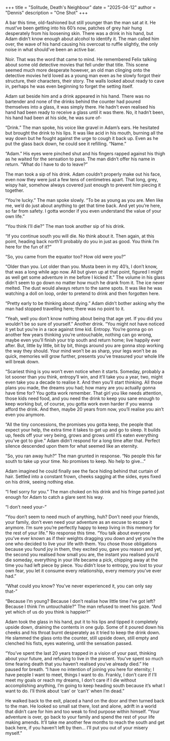 +++
title = "Solitude, Death's Neighbour"
date = "2025-04-12"
author = "Dennis"
description = "One Shot"
+++

A bar this time, old-fashioned but still younger than the man sat at it. He must’ve been getting into his 60’s now, patches of grey hair hung desperately from his loosening skin. There was a drink in his hand, but Adam didn’t know enough about alcohol to identify it. The man called him over, the wave of his hand causing his overcoat to ruffle slightly, the only noise in what should’ve been an active bar. 

Noir. That was the word that came to mind. He remembered Felix talking about some old detective movies that fell under that title. This scene seemed much more desperate however, an old man clinging onto the detective movies he’d loved as a young man even as he slowly forgot their structure, their characters, their story. The walls looked about ready to cave in, perhaps he was even beginning to forget the setting itself.

Adam sat beside him and a drink appeared in his hand. There was no bartender and none of the drinks behind the counter had poured themselves into a glass, it was simply there. He hadn’t even realised his hand had been ready to receive a glass until it was there. No, it hadn’t been, his hand had been at his side, he was sure of-

“Drink.” The man spoke, his voice like gravel in Adam’s ears. He hesitated but brought the drink to his lips. It was like acid in his mouth, burning all the way down but he fought against the urge to cough it back up. Even as he put the glass back down, he could see it refilling. “Name.”

“Adam.” His eyes were pinched shut and his fingers rapped against his thigh as he waited for the sensation to pass. The man didn’t offer his name in return. “What do I have to do to leave?” 

The man took a sip of his drink. Adam couldn’t properly make out his face, even now they were just a few tens of centimetres apart. That long, grey, wispy hair, somehow always covered just enough to prevent him piecing it together.

“You’re lucky.” The man spoke slowly. “To be as young as you are. Men like me, we’d do just about anything to get that time back. And yet you’re here, so far from safety. I gotta wonder if you even understand the value of your own life.”

“You think I’ll die?” The man took another sip of his drink.

“If you continue south you will die. No think about it. Then again, at this point, heading back north’ll probably do you in just as good. You think I’m here for the fun of it?” 

“So, you came from the equator too? How old were you?”

“Older than you. Lot older than you. Musta been in my 40’s, I don’t know, that was a long while ago now. All but given up at that point, figured I might as well get some adventure in me before I kicked it.” The volume in his glass didn’t seem to go down no matter how much he drank from it. The ice never melted. The dust would always return to the same spots. It was like he was watching a doll on loop, order to pretend to drink and then forgotten here.

“Pretty early to be thinking about dying.” Adam didn’t bother asking why the man had stopped travelling here; there was no point to it.

“Yeah, well you don’t know nothing about being that age yet. If you did you wouldn’t be so sure of yourself.” Another drink. “You might not have noticed it yet but you’re in a race against time kid. Entropy. You’re gonna go on another few years thinking you’re untouchable, nothing can go wrong, maybe even you’ll finish your trip south and return home; live happily ever after. But, little by little, bit by bit, things around you are gonna stop working the way they should. Your mind won’t be as sharp, your legs won’t be as quick, memories will grow further, presents you’ve treasured your whole life will break down.

“Scariest thing is you won’t even notice when it starts. Someday, probably a lot sooner than you think, entropy’ll win, and it’ll take you a year, two, might even take you a decade to realise it. And then you’ll start thinking. All those plans you made, the dreams you had; how many are you actually gonna have time for? You gotta work remember. That girl you like needs attention, those kids need food, and you need the drink to keep you sane enough to keep working but, of course, you gotta work even harder if you wanna afford the drink. And then, maybe 20 years from now, you’ll realise you ain’t even you anymore.

“All the tiny concessions, the promises you gotta keep, the people that expect your help, the extra time it takes to get up and go to sleep. It builds up, feeds off your very being, grows and grows until it’s eaten everything you’ve got to give.” Adam didn’t respond for a long time after that. Perfect silence descended upon them for what seemed like an eternity.

“So, you ran away huh?” The man grunted in response. “No people this far south to take up your time. No promises to keep. No help to give…”

Adam imagined he could finally see the face hiding behind that curtain of hair. Settled into a constant frown, cheeks sagging at the sides, eyes fixed on his drink, seeing nothing else.

“I feel sorry for you.” The man choked on his drink and his fringe parted just enough for Adam to catch a glare sent his way.

“I don’t need your-”

“You don’t seem to need much of anything, huh? Don’t need your friends, your family, don’t even need your adventure as an excuse to escape it anymore. I’m sure you’re perfectly happy to keep living in this memory for the rest of your life.” No response this time. “You talk about everyone you’ve ever known as if their weights dragging you down and yet you’re the one who decided to live your life with them. You chose those obligations because you found joy in them, they excited you, gave you reason and yet, the second you realised how small you are, the instant you realised you’d die someday, everything in your life became a pick, chipping away at the time you had left piece by piece. You didn’t lose to entropy, you lost to your own fear, you let it consume every relationship, every memory you’ve ever had.”

“What could you know? You’ve never experienced it, you can only say that-”

“Because I’m young? Because I don’t realise how little time I’ve got left? Because I think I’m untouchable?” The man refused to meet his gaze. “And yet which of us do you think is happier?” 

Adam took the glass in his hand, put it to his lips and tipped it completely upside down, draining the contents in one gulp. Some of it poured down his cheeks and his throat burnt desperately as it tried to keep the drink down. He slammed the glass onto the counter, still upside down, still empty and clenched his fists, eyes watering, until the sensation passed.

“You’ve spent the last 20 years trapped in a vision of your past, thinking about your future, and refusing to live in the present. You’ve spent so much time fearing death that you haven’t realised you’ve already died.” He paused for breath. “I have no intention of joining you here for eternity; I have people I want to meet, things I want to do. Frankly, I don’t care if I’ll meet my goals or reach my dreams, I don’t care if I die without accomplishing anything, I’m going to keep heading south because it’s what I want to do. I’ll think about ‘can’ or ‘can’t’ when I’m dead.”

He walked back to the exit, placed a hand on the door and then turned back to the man. He looked so small sat there, lost and alone, adrift in a world that didn’t care for him and too weak to find purpose within himself. “Your adventure is over, go back to your family and spend the rest of your life making amends. It’ll take me another few months to reach the south and get back here, if you haven’t left by then… I’ll put you out of your misery myself.”